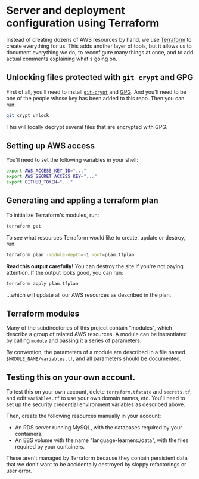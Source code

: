 # Server and deployment configuration using Terraform

Instead of creating dozens of AWS resources by hand, we use [Terraform][]
to create everything for us.  This adds another layer of tools, but it
allows us to document everything we do, to reconfigure many things at once,
and to add actual comments explaining what's going on.

## Unlocking files protected with `git crypt` and GPG

First of all, you'll need to install [`git-crypt`][git-crypt] and [GPG][].
And you'll need to be one of the people whose key has been added to this
repo.  Then you can run:

```sh
git crypt unlock
```

This will locally decrypt several files that are encrypted with GPG.

## Setting up AWS access

You'll need to set the following variables in your shell:

```sh
export AWS_ACCESS_KEY_ID="..."
export AWS_SECRET_ACCESS_KEY="..."
export GITHUB_TOKEN="..."
```

## Generating and appling a terraform plan

To initialize Terraform's modules, run:

```sh
terraform get
```

To see what resources Terraform would like to create, update or destroy,
run:

```sh
terraform plan -module-depth=-1 -out=plan.tfplan
```

**Read this output carefully!** You can destroy the site if you're not
paying attention.  If the output looks good, you can run:

```sh
terraform apply plan.tfplan
```

...which will update all our AWS resources as described in the plan.

## Terraform modules

Many of the subdirectories of this project contain "modules", which
describe a group of related AWS resources.  A module can be instantiated by
calling `module` and passing it a series of parameters.

By convention, the parameters of a module are described in a file named
`$MODULE_NAME/variables.tf`, and all parameters should be documented.

## Testing this on your own account.

To test this on your own account, delete `terraform.tfstate` and
`secrets.tf`, and edit `variables.tf` to use your own domain names, etc.
You'll need to set up the security credential environment variables as
described above.

Then, create the following resources manually in your account:

- An RDS server running MySQL, with the databases required by your containers.
- An EBS volume with the name "language-learners:/data", with the files
  required by your containers.

These aren't managed by Terraform because they contain persistent data that
we don't want to be accidentally destroyed by sloppy refactorings or user
error.

[git-crypt]: https://github.com/AGWA/git-crypt
[GPG]: https://www.gnupg.org/
[Terraform]: https://www.terraform.io/
